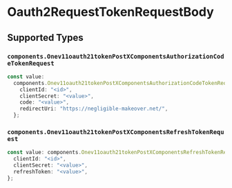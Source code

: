 # Oauth2RequestTokenRequestBody


## Supported Types

### `components.Onev11oauth21tokenPostXComponentsAuthorizationCodeTokenRequest`

```typescript
const value:
  components.Onev11oauth21tokenPostXComponentsAuthorizationCodeTokenRequest = {
    clientId: "<id>",
    clientSecret: "<value>",
    code: "<value>",
    redirectUri: "https://negligible-makeover.net/",
  };
```

### `components.Onev11oauth21tokenPostXComponentsRefreshTokenRequest`

```typescript
const value: components.Onev11oauth21tokenPostXComponentsRefreshTokenRequest = {
  clientId: "<id>",
  clientSecret: "<value>",
  refreshToken: "<value>",
};
```

